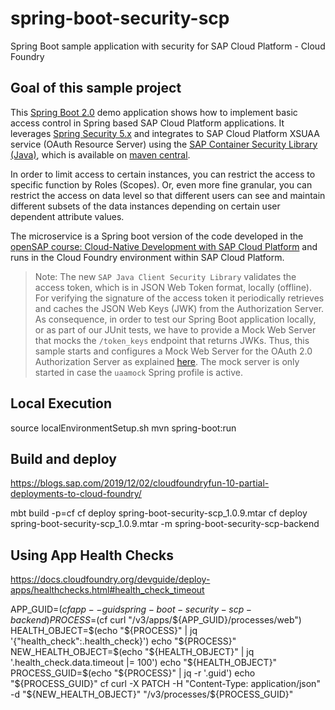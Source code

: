 # spring-boot-security-scp
Spring Boot sample application with security for SAP Cloud Platform - Cloud Foundry

## Goal of this sample project

This [Spring Boot 2.0](http://projects.spring.io/spring-boot/) demo application shows how to implement basic access control in Spring based SAP Cloud Platform applications. It leverages [Spring Security 5.x](https://github.com/spring-projects/spring-security) and integrates to SAP Cloud Platform XSUAA service (OAuth Resource Server) using the [SAP Container Security Library (Java)](https://github.com/SAP/cloud-security-xsuaa-integration), which is available on [maven central](https://search.maven.org/search?q=com.sap.cloud.security).

In order to limit access to certain instances, you can restrict the access to specific function by Roles (Scopes). Or, even more fine granular, you can restrict the access on data level so that different users can see and maintain different subsets of the data instances depending on certain user dependent attribute values.

The microservice is a Spring boot version of the code developed in the [openSAP course: Cloud-Native Development with SAP Cloud Platform](https://open.sap.com/courses/cp5) and runs in the Cloud Foundry environment within SAP Cloud Platform.

> Note: The new `SAP Java Client Security Library` validates the access token, which is in JSON Web Token format, locally (offline). For verifying the signature of the access token it periodically retrieves and caches the JSON Web Keys (JWK) from the Authorization Server.
As consequence, in order to test our Spring Boot application locally, or as part of our JUnit tests, we have to provide a Mock Web Server that mocks the `/token_keys` endpoint that returns JWKs. Thus, this sample starts and configures a Mock Web Server for the OAuth 2.0 Authorization Server as explained [here](https://github.com/spring-projects/spring-security/tree/master/samples/boot/oauth2resourceserver). The mock server is only started in case the `uaamock` Spring profile is active.

## Local Execution
source localEnvironmentSetup.sh
mvn spring-boot:run

## Build and deploy
https://blogs.sap.com/2019/12/02/cloudfoundryfun-10-partial-deployments-to-cloud-foundry/

mbt build -p=cf
cf deploy spring-boot-security-scp_1.0.9.mtar
cf deploy spring-boot-security-scp_1.0.9.mtar -m  spring-boot-security-scp-backend

## Using App Health Checks
https://docs.cloudfoundry.org/devguide/deploy-apps/healthchecks.html#health_check_timeout

APP_GUID=$(cf app --guid spring-boot-security-scp-backend)
PROCESS=$(cf curl "/v3/apps/${APP_GUID}/processes/web")
HEALTH_OBJECT=$(echo "${PROCESS}" | jq '{"health_check":.health_check}')
echo "${PROCESS}"
NEW_HEALTH_OBJECT=$(echo "${HEALTH_OBJECT}" | jq '.health_check.data.timeout |= 100')
echo "${HEALTH_OBJECT}"
PROCESS_GUID=$(echo "${PROCESS}" | jq -r '.guid')
echo "${PROCESS_GUID}"
cf curl -X PATCH -H "Content-Type: application/json" -d "${NEW_HEALTH_OBJECT}" "/v3/processes/${PROCESS_GUID}"
